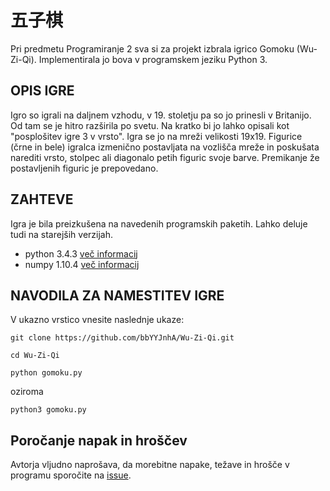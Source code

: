 # 五子棋
Pri predmetu Programiranje 2 sva si za projekt izbrala igrico Gomoku (Wu-Zi-Qi). Implementirala jo bova v programskem jeziku Python 3.

## OPIS IGRE
Igro so igrali na daljnem vzhodu, v 19. stoletju pa so jo prinesli v Britanijo. Od tam se je hitro razširila po svetu. Na kratko bi jo lahko opisali kot "posplošitev igre 3 v vrsto". Igra se jo na mreži velikosti 19x19. Figurice (črne in bele) igralca izmenično postavljata na vozlišča mreže in poskušata narediti vrsto, stolpec ali diagonalo petih figuric svoje barve. Premikanje že postavljenih figuric je prepovedano.

## ZAHTEVE
Igra je bila preizkušena na navedenih programskih paketih. Lahko deluje tudi na starejših verzijah.
* python 3.4.3 [več informacij](https://www.python.org/)
* numpy 1.10.4 [več informacij](http://www.numpy.org/)

## NAVODILA ZA NAMESTITEV IGRE


V ukazno vrstico vnesite naslednje ukaze:

```
git clone https://github.com/bbYYJnhA/Wu-Zi-Qi.git
```

```
cd Wu-Zi-Qi
```

```
python gomoku.py
```

oziroma

```
python3 gomoku.py
```

## Poročanje napak in hroščev
Avtorja vljudno naprošava, da morebitne napake, težave in hrošče v programu sporočite na [issue](https://github.com/bbYYJnhA/Wu-Zi-Qi/issues).
